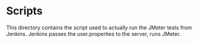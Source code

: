 # Scripts

This directory contains the script used to actually run the JMeter tests from Jenkins.
Jenkins passes the user.properties to the server, runs JMeter.